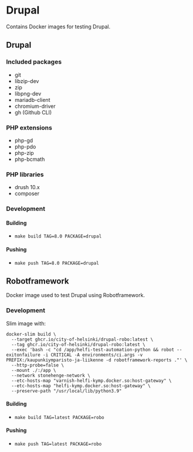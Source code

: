 # Drupal

Contains Docker images for testing Drupal.

## Drupal
### Included packages

- git
- libzip-dev
- zip
- libpng-dev
- mariadb-client
- chromium-driver
- gh (Github CLI)

### PHP extensions

- php-gd
- php-pdo
- php-zip
- php-bcmath

### PHP libraries

- drush 10.x
- composer

### Development

#### Building

- `make build TAG=8.0 PACKAGE=drupal`

#### Pushing

- `make push TAG=8.0 PACKAGE=drupal`

## Robotframework

Docker image used to test Drupal using Robotframework.

### Development

Slim image with:
```
docker-slim build \
  --target ghcr.io/city-of-helsinki/drupal-robo:latest \
  --tag ghcr.io/city-of-helsinki/drupal-robo:latest \
  --exec 'bash -c "cd /app/helfi-test-automation-python && robot --exitonfailure -i CRITICAL -A environments/ci.args -v PREFIX:/kaupunkiymparisto-ja-liikenne -d robotframework-reports ."' \
  --http-probe=false \
  --mount ./:/app \
  --network stonehenge-network \
  --etc-hosts-map "varnish-helfi-kymp.docker.so:host-gateway" \
  --etc-hosts-map "helfi-kymp.docker.so:host-gateway" \
  --preserve-path "/usr/local/lib/python3.9"
```
#### Building

- `make build TAG=latest PACKAGE=robo`

#### Pushing

- `make push TAG=latest PACKAGE=robo`

